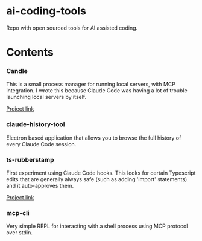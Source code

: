 
# ai-coding-tools #

Repo with open sourced tools for AI assisted coding.

# Contents #

### Candle ###

This is a small process manager for running local servers, with MCP integration.
I wrote this because Claude Code was having a lot of trouble launching local servers by itself.

[Project link](./candle)

### claude-history-tool ###

Electron based application that allows you to browse the full history of every Claude Code session.

### ts-rubberstamp ###

First experiment using Claude Code hooks. This looks for certain Typescript edits
that are generally always safe (such as adding 'import' statements) and it auto-approves them.

[Project link](./ts-rubberstamp)

### mcp-cli ###

Very simple REPL for interacting with a shell process using MCP protocol over stdin.
